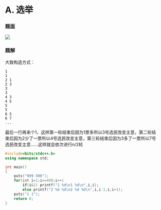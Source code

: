 # A. 选举

### 题面

![](http://www.ebola.pro/images/xsyr1551_a_1.png)

### 题解

大致构造方式：

```
1
1
2 1
2 3
3
3
4 3
4 5
5
5
6 5
6 7
...
```

最后一行再来个1，这样第一轮结束后因为1票多所以3号选民改变主意，第二轮结束后因为2少了一票所以4号选民改变主意，第三轮结束后因为3多了一票所以7号选民改变主意……这样就会依次进行n/2轮

```cpp
#include<bits/stdc++.h>
using namespace std;

int main()
{
    puts("999 500");
    for(int i=1;i<=499;i++)
        if(i&1) printf("1 %d\n1 %d\n",i,i);
        else printf("2 %d %d\n2 %d %d\n",i,i-1,i,i+1);
    puts("1 1");
    return 0;
}
```

